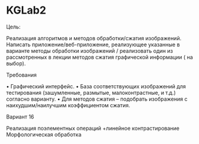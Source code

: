 # KGLab2
Цель:

Реализация алгоритмов и методов обработки/сжатия изображений. 
Написать приложение/веб-приложение, реализующее указанные в варианте методы 
обработки изображений / реализовать один из рассмотренных в лекции методов 
сжатия графической информации ( на выбор).

Требования

• Графический интерфейс.
• База соответствующих изображений для тестирования (зашумленные, 
размытые, малоконтрастные, и т.д.) согласно варианту.
• Для методов сжатия – подобрать изображения с наихудшим/наилучшим 
коэффициентом сжатия.

Вариант 16

Реализация поэлементных операций +линейное контрастирование
Морфологическая обработка
